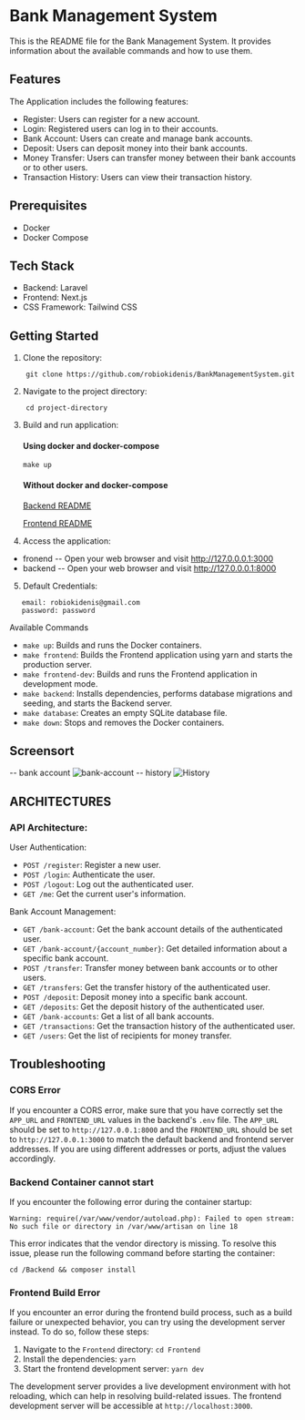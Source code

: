 # Bank Management System

This is the README file for the Bank Management System. It provides information about the available commands and how to use them.


## Features
The Application includes the following features:

- Register: Users can register for a new account.
- Login: Registered users can log in to their accounts.
- Bank Account: Users can create and manage bank accounts.
- Deposit: Users can deposit money into their bank accounts.
- Money Transfer: Users can transfer money between their bank accounts or to other users.
- Transaction History: Users can view their transaction history.

## Prerequisites

- Docker
- Docker Compose

## Tech Stack

- Backend: Laravel
- Frontend: Next.js
- CSS Framework: Tailwind CSS

## Getting Started

1. Clone the repository:

```shell
    git clone https://github.com/robiokidenis/BankManagementSystem.git
 ```

2. Navigate to the project directory:
```shell
    cd project-directory
```

3. Build and run application:
   #### Using docker and docker-compose
   ```
   make up
   ```
   #### Without docker and docker-compose
   [Backend README](./Backend/README.md)

   [Frontend README](./Frontend/README.md)

    
4. Access the application:
  
 - fronend
    -- Open your web browser and visit http://127.0.0.0.1:3000
 - backend
    -- Open your web browser and visit http://127.0.0.0.1:8000
    
5. Default Credentials:
  ```
     email: robiokidenis@gmail.com
     password: password
   ```


Available Commands

- `make up`: Builds and runs the Docker containers.
- `make frontend`: Builds the Frontend application using yarn and starts the production server.
- `make frontend-dev`: Builds and runs the Frontend application in development mode.
- `make backend`: Installs dependencies, performs database migrations and seeding, and starts the Backend server.
- `make database`: Creates an empty SQLite database file.
- `make down`: Stops and removes the Docker containers.


## Screensort

 
 -- bank account
    ![bank-account](https://github.com/robiokidenis/BankManagementSystem/blob/master/screenshots/bank-account.png)
 -- history
    ![History](https://github.com/robiokidenis/BankManagementSystem/blob/master/screenshots/history.png)
   


## ARCHITECTURES

### API Architecture:
User Authentication:

- `POST /register`: Register a new user.
- `POST /login`: Authenticate the user.
- `POST /logout`: Log out the authenticated user.
- `GET /me`: Get the current user's information.

Bank Account Management:

- `GET /bank-account`: Get the bank account details of the authenticated user.
- `GET /bank-account/{account_number}`: Get detailed information about a specific bank account.
- `POST /transfer`: Transfer money between bank accounts or to other users.
- `GET /transfers`: Get the transfer history of the authenticated user.
- `POST /deposit`: Deposit money into a specific bank account.
- `GET /deposits`: Get the deposit history of the authenticated user.
- `GET /bank-accounts`: Get a list of all bank accounts.
- `GET /transactions`: Get the transaction history of the authenticated user.
- `GET /users`: Get the list of recipients for money transfer.

## Troubleshooting

### CORS Error
If you encounter a CORS error, make sure that you have correctly set the `APP_URL` and `FRONTEND_URL` values in the backend's `.env` file. The `APP_URL` should be set to `http://127.0.0.1:8000` and the `FRONTEND_URL` should be set to `http://127.0.0.1:3000` to match the default backend and frontend server addresses. If you are using different addresses or ports, adjust the values accordingly.

### Backend Container cannot start
   If you encounter the following error during the container startup: 
   
   ``` 
   Warning: require(/var/www/vendor/autoload.php): Failed to open stream: No such file or directory in /var/www/artisan on line 18
   ```
   
   This error indicates that the vendor directory is missing. To resolve this issue, please run the following command before starting the container:
   
   
   ```sheel
   cd /Backend && composer install
   ```

### Frontend Build Error

If you encounter an error during the frontend build process, such as a build failure or unexpected behavior, you can try using the development server instead. To do so, follow these steps:

1. Navigate to the `Frontend` directory: `cd Frontend`
2. Install the dependencies: `yarn`
3. Start the frontend development server: `yarn dev`

The development server provides a live development environment with hot reloading, which can help in resolving build-related issues. The frontend development server will be accessible at `http://localhost:3000`.

